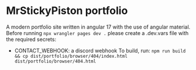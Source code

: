 # MrStickyPiston portfolio
A modern portfolio site written in angular 17 with the use of angular material.
Before running `npx wrangler pages dev .` please create a .dev.vars file with the required secrets:
- CONTACT_WEBHOOK: a discord webhook
To build, run:
`npm run build && cp dist/portfolio/browser/404/index.html dist/portfolio/browser/404.html`